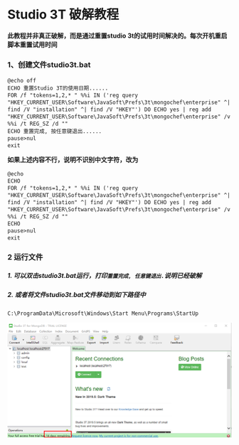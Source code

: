 # Studio 3T 破解教程

**此教程并非真正破解，而是通过重置studio 3t的试用时间解决的。每次开机重启脚本重置试用时间**

### **1、创建文件studio3t.bat**

```
@echo off
ECHO 重置Studio 3T的使用日期......
FOR /f "tokens=1,2,* " %%i IN ('reg query "HKEY_CURRENT_USER\Software\JavaSoft\Prefs\3t\mongochef\enterprise" ^| find /V "installation" ^| find /V "HKEY"') DO ECHO yes | reg add "HKEY_CURRENT_USER\Software\JavaSoft\Prefs\3t\mongochef\enterprise" /v %%i /t REG_SZ /d ""
ECHO 重置完成, 按任意键退出......
pause>nul
exit
```

**如果上述内容不行，说明不识别中文字符，改为**

```
@echo 
ECHO 
FOR /f "tokens=1,2,* " %%i IN ('reg query "HKEY_CURRENT_USER\Software\JavaSoft\Prefs\3t\mongochef\enterprise" ^| find /V "installation" ^| find /V "HKEY"') DO ECHO yes | reg add "HKEY_CURRENT_USER\Software\JavaSoft\Prefs\3t\mongochef\enterprise" /v %%i /t REG_SZ /d ""
ECHO 
pause>nul
exit
```

### 2 运行文件

##### 1. 可以双击studio3t.bat运行，打印`重置完成, 任意键退出.`说明已经破解

##### 2. 或者将文件studio3t.bat文件移动到如下路径中

```
C:\ProgramData\Microsoft\Windows\Start Menu\Programs\StartUp

```

![](https://raw.githubusercontent.com/mukeyeshen/picos/master/img/20191028144700.png)






